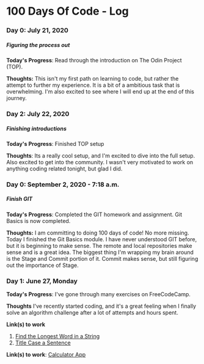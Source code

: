 # 100 Days Of Code - Log

### Day 0: July 21, 2020
##### Figuring the process out

**Today's Progress**: Read through the introduction on The Odin Project (TOP).

**Thoughts:** This isn't my first path on learning to code, but rather the attempt to further my experience.  It is a bit of a ambitious task that is overwhelming.  I'm also excited to see where I will end up at the end of this journey.


### Day 2: July 22, 2020
##### Finishing introductions

**Today's Progress**: Finished TOP setup

**Thoughts**: Its a really cool setup, and I'm excited to dive into the full setup.  Also excited to get into the community. I wasn't very motivated to work on anything coding related tonight, but glad I did.  


### Day 0: September 2, 2020 - 7:18 a.m.
##### Finish GIT

**Today's Progress**: Completed the GIT homework and assignment.  Git Basics is now completed.

**Thoughts:** I am committing to doing 100 days of code!  No more missing.  Today I finished the Git Basics module.  I have never understood GIT before, but it is beginning to make sense.  The remote and local repositories make sense and is a great idea.  The biggest thing I'm wrapping my brain around is the Stage and Commit portion of it.  Commit makes sense, but still figuring out the importance of Stage.  




### Day 1: June 27, Monday

**Today's Progress**: I've gone through many exercises on FreeCodeCamp.

**Thoughts** I've recently started coding, and it's a great feeling when I finally solve an algorithm challenge after a lot of attempts and hours spent.

**Link(s) to work**
1. [Find the Longest Word in a String](https://www.freecodecamp.com/challenges/find-the-longest-word-in-a-string)
2. [Title Case a Sentence](https://www.freecodecamp.com/challenges/title-case-a-sentence)

**Link(s) to work**: [Calculator App](http://www.example.com)
